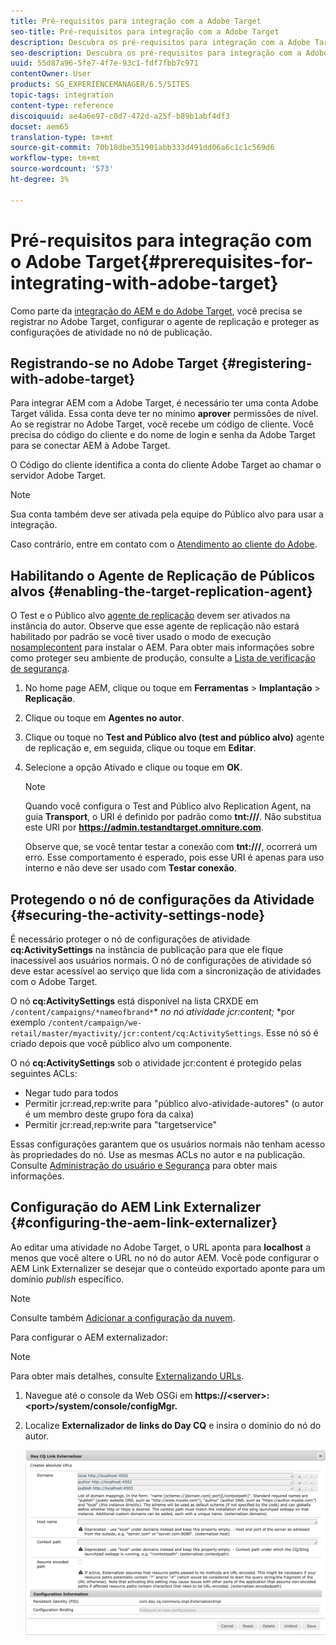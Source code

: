 ```yaml
---
title: Pré-requisitos para integração com a Adobe Target
seo-title: Pré-requisitos para integração com a Adobe Target
description: Descubra os pré-requisitos para integração com a Adobe Target.
seo-description: Descubra os pré-requisitos para integração com a Adobe Target.
uuid: 55d87a96-5fe7-4f7e-93c1-fdf7fbb7c971
contentOwner: User
products: SG_EXPERIENCEMANAGER/6.5/SITES
topic-tags: integration
content-type: reference
discoiquuid: ae4a6e97-c0d7-472d-a25f-b89b1abf4df3
docset: aem65
translation-type: tm+mt
source-git-commit: 70b18dbe351901abb333d491dd06a6c1c1c569d6
workflow-type: tm+mt
source-wordcount: '573'
ht-degree: 3%

---
```



# Pré-requisitos para integração com o Adobe Target{#prerequisites-for-integrating-with-adobe-target}

Como parte da [integração do AEM e do Adobe Target](/help/sites-administering/target.md), você precisa se registrar no Adobe Target, configurar o agente de replicação e proteger as configurações de atividade no nó de publicação.

## Registrando-se no Adobe Target {#registering-with-adobe-target}

Para integrar AEM com a Adobe Target, é necessário ter uma conta Adobe Target válida. Essa conta deve ter no mínimo **aprover** permissões de nível. Ao se registrar no Adobe Target, você recebe um código de cliente. Você precisa do código do cliente e do nome de login e senha da Adobe Target para se conectar AEM à Adobe Target.

O Código do cliente identifica a conta do cliente Adobe Target ao chamar o servidor Adobe Target.

>[!NOTE]
>
>Sua conta também deve ser ativada pela equipe do Público alvo para usar a integração.
>
>Caso contrário, entre em contato com o [Atendimento ao cliente do Adobe](https://docs.adobe.com/content/help/en/target/using/cmp-resources-and-contact-information.html).

## Habilitando o Agente de Replicação de Públicos alvos {#enabling-the-target-replication-agent}

O Test e o Público alvo [agente de replicação](/help/sites-deploying/replication.md) devem ser ativados na instância do autor. Observe que esse agente de replicação não estará habilitado por padrão se você tiver usado o modo de execução [nosamplecontent](/help/sites-deploying/configure-runmodes.md#using-samplecontent-and-nosamplecontent) para instalar o AEM. Para obter mais informações sobre como proteger seu ambiente de produção, consulte a [Lista de verificação de segurança](/help/sites-administering/security-checklist.md).

1. No home page AEM, clique ou toque em **Ferramentas** > **Implantação** > **Replicação**.
1. Clique ou toque em **Agentes no autor**.
1. Clique ou toque no **Test and Público alvo (test and público alvo)** agente de replicação e, em seguida, clique ou toque em **Editar**.
1. Selecione a opção Ativado e clique ou toque em **OK**.

   >[!NOTE]
   >
   >Quando você configura o Test and Público alvo Replication Agent, na guia **Transport**, o URI é definido por padrão como **tnt:///**. Não substitua este URI por **https://admin.testandtarget.omniture.com**.
   >
   >Observe que, se você tentar testar a conexão com **tnt:///**, ocorrerá um erro. Esse comportamento é esperado, pois esse URI é apenas para uso interno e não deve ser usado com **Testar conexão**.

## Protegendo o nó de configurações da Atividade {#securing-the-activity-settings-node}

É necessário proteger o nó de configurações de atividade **cq:ActivitySettings** na instância de publicação para que ele fique inacessível aos usuários normais. O nó de configurações de atividade só deve estar acessível ao serviço que lida com a sincronização de atividades com o Adobe Target.

O nó **cq:ActivitySettings** está disponível na lista CRXDE em `/content/campaigns/*nameofbrand*`* *no nó atividade jcr:content;* *por exemplo `/content/campaign/we-retail/master/myactivity/jcr:content/cq:ActivitySettings`. Esse nó só é criado depois que você público alvo um componente.

O nó **cq:ActivitySettings** sob o atividade jcr:content é protegido pelas seguintes ACLs:

* Negar tudo para todos
* Permitir jcr:read,rep:write para &quot;público alvo-atividade-autores&quot; (o autor é um membro deste grupo fora da caixa)
* Permitir jcr:read,rep:write para &quot;targetservice&quot;

Essas configurações garantem que os usuários normais não tenham acesso às propriedades do nó. Use as mesmas ACLs no autor e na publicação. Consulte [Administração do usuário e Segurança](/help/sites-administering/security.md) para obter mais informações.

## Configuração do AEM Link Externalizer {#configuring-the-aem-link-externalizer}

Ao editar uma atividade no Adobe Target, o URL aponta para **localhost** a menos que você altere o URL no nó do autor AEM. Você pode configurar o AEM Link Externalizer se desejar que o conteúdo exportado aponte para um domínio *publish* específico.

>[!NOTE]
>
>Consulte também [Adicionar a configuração da nuvem](/help/sites-administering/experience-fragments-target.md#add-the-cloud-configuration).

Para configurar o AEM externalizador:

>[!NOTE]
>
>Para obter mais detalhes, consulte [Externalizando URLs](/help/sites-developing/externalizer.md).

1. Navegue até o console da Web OSGi em **https://&lt;server>:&lt;port>/system/console/configMgr.**
1. Localize **Externalizador de links do Day CQ** e insira o domínio do nó do autor.

   ![chlimage_1-120](assets/aem-externalizer-01.png)

